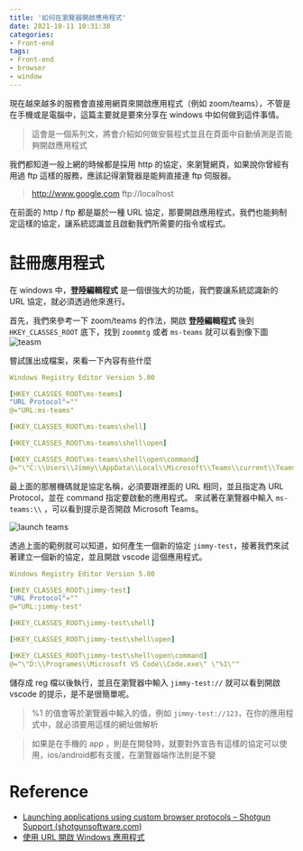 ```yaml
---
title: '如何在瀏覽器開啟應用程式'
date: 2021-10-11 10:31:38
categories:
- Front-end
tags:
- Front-end
- browser
- window
---
```


現在越來越多的服務會直接用網頁來開啟應用程式（例如 zoom/teams），不管是在手機或是電腦中，這篇主要就是要來分享在 windows 中如何做到這件事情。

<!-- more -->

> 這會是一個系列文，將會介紹如何做安裝程式並且在頁面中自動偵測是否能夠開啟應用程式

我們都知道一般上網的時候都是採用 http 的協定，來瀏覽網頁，如果說你曾經有用過 ftp 這樣的服務，應該記得瀏覽器是能夠直接連 ftp 伺服器。

> http://www.google.com
> ftp://localhost

在前面的 http / ftp 都是屬於一種 URL 協定，那要開啟應用程式，我們也能夠制定這樣的協定，讓系統認識並且啟動我們所需要的指令或程式。

# 註冊應用程式

在 windows 中，**登陸編輯程式** 是一個很強大的功能，我們要讓系統認識新的 URL 協定，就必須透過他來進行。

首先，我們來參考一下 zoom/teams 的作法，開啟 **登陸編輯程式** 後到 `HKEY_CLASSES_ROOT` 底下，找到 `zoommtg` 或者 `ms-teams` 就可以看到像下圖
![teasm](teams.jpg)

嘗試匯出成檔案，來看一下內容有些什麼

```yml
Windows Registry Editor Version 5.00

[HKEY_CLASSES_ROOT\ms-teams]
"URL Protocol"=""
@="URL:ms-teams"

[HKEY_CLASSES_ROOT\ms-teams\shell]

[HKEY_CLASSES_ROOT\ms-teams\shell\open]

[HKEY_CLASSES_ROOT\ms-teams\shell\open\command]
@="\"C:\\Users\\Jimmy\\AppData\\Local\\Microsoft\\Teams\\current\\Teams.exe\" \"%1\""
```

最上面的那層機碼就是協定名稱，必須要跟裡面的 URL 相同，並且指定為 URL Protocol，並在 command 指定要啟動的應用程式。
來試著在瀏覽器中輸入 `ms-teams:\\` ，可以看到提示是否開啟 Microsoft Teams。

![launch teams](launch-teams.jpg)

透過上面的範例就可以知道，如何產生一個新的協定 `jimmy-test`，接著我們來試著建立一個新的協定，並且開啟 vscode 這個應用程式。

```yaml
Windows Registry Editor Version 5.00

[HKEY_CLASSES_ROOT\jimmy-test]
"URL Protocol"=""
@="URL:jimmy-test"

[HKEY_CLASSES_ROOT\jimmy-test\shell]

[HKEY_CLASSES_ROOT\jimmy-test\shell\open]

[HKEY_CLASSES_ROOT\jimmy-test\shell\open\command]
@="\"D:\\Programes\\Microsoft VS Code\\Code.exe\" \"%1\""
```

儲存成 reg 檔以後執行，並且在瀏覽器中輸入 `jimmy-test://` 就可以看到開啟 vscode 的提示，是不是很簡單呢。

> %1 的值會等於瀏覽器中輸入的值，例如 `jimmy-test://123`，在你的應用程式中，就必須要用這樣的網址做解析

> 如果是在手機的 app ，則是在開發時，就要對外宣告有這樣的協定可以使用，ios/android都有支援，在瀏覽器端作法則是不變

# Reference

* [Launching applications using custom browser protocols – Shotgun Support (shotgunsoftware.com)](https://support.shotgunsoftware.com/hc/en-us/articles/219031308-Launching-applications-using-custom-browser-protocols)
* [使用 URL 開啟 Windows 應用程式](https://blog.poychang.net/registering-and-open-an-app-with-custom-uri-scheme/)